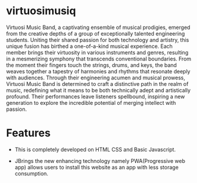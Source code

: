 # virtuosimusiq
Virtuosi Music Band, a captivating ensemble of musical prodigies, emerged from the creative depths of a group of exceptionally talented engineering students. Uniting their shared passion for both technology and artistry, this unique fusion has birthed a one-of-a-kind musical experience. Each member brings their virtuosity in various instruments and genres, resulting in a mesmerizing symphony that transcends conventional boundaries. From the moment their fingers touch the strings, drums, and keys, the band weaves together a tapestry of harmonies and rhythms that resonate deeply with audiences. Through their engineering acumen and musical prowess, Virtuosi Music Band is determined to craft a distinctive path in the realm of music, redefining what it means to be both technically adept and artistically profound. Their performances leave listeners spellbound, inspiring a new generation to explore the incredible potential of merging intellect with passion.
# Features
- This is completely developed on HTML CSS and Basic Javascript.
* JBrings the new enhancing technology namely PWA(Progressive web app) allows users to install this website as an app with less storage consumption.
